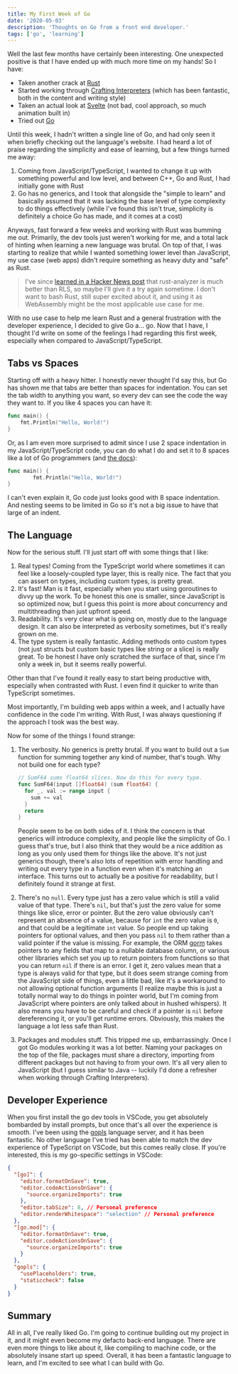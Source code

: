 ```yaml
---
title: My First Week of Go
date: '2020-05-03'
description: 'Thoughts on Go from a front end developer.'
tags: ['go', 'learning']
---
```


Well the last few months have certainly been interesting. One unexpected
positive is that I have ended up with much more time on my hands! So I have:

- Taken another crack at [Rust](https://www.rust-lang.org/)
- Started working through
  [Crafting Interpreters](https://craftinginterpreters.com/) (which has been
  fantastic, both in the content and writing style)
- Taken an actual look at [Svelte](https://svelte.dev/) (not bad, cool approach,
  so much animation built in)
- Tried out [Go](https://golang.org/)

Until this week, I hadn't written a single line of Go, and had only seen it when
briefly checking out the language's website. I had heard a lot of praise
regarding the simplicity and ease of learning, but a few things turned me away:

1. Coming from JavaScript/TypeScript, I wanted to change it up with something
   powerful and low level, and between C++, Go and Rust, I had initially gone
   with Rust
1. Go has no generics, and I took that alongside the "simple to learn" and
   basically assumed that it was lacking the base level of type complexity to do
   things effectively (while I've found this isn't true, simplicity is
   definitely a choice Go has made, and it comes at a cost)

Anyways, fast forward a few weeks and working with Rust was bumming me out.
Primarily, the dev tools just weren't working for me, and a total lack of
hinting when learning a new language was brutal. On top of that, I was starting
to realize that while I wanted something lower level than JavaScript, my use
case (web apps) didn't require something as heavy duty and "safe" as Rust.

> I've since
> [learned in a Hacker News post](https://news.ycombinator.com/item?id=22995466)
> that rust-analyzer is much better than RLS, so maybe I'll give it a try again
> sometime. I don't want to bash Rust, still super excited about it, and using
> it as WebAssembly might be the most applicable use case for me.

With no use case to help me learn Rust and a general frustration with the
developer experience, I decided to give Go a... go. Now that I have, I thought
I'd write on some of the feelings I had regarding this first week, especially
when compared to JavaScript/TypeScript.

## Tabs vs Spaces

Starting off with a heavy hitter. I honestly never thought I'd say this, but Go
has shown me that tabs are better than spaces for indentation. You can set the
tab width to anything you want, so every dev can see the code the way they want
to. If you like 4 spaces you can have it:

```go
func main() {
    fmt.Println("Hello, World!")
}
```

Or, as I am even more surprised to admit since I use 2 space indentation in my
JavaScript/TypeScript code, you can do what I do and set it to 8 spaces like a
lot of Go programmers (and [the docs](https://golang.org/)):

```go
func main() {
        fmt.Println("Hello, World!")
}
```

I can't even explain it, Go code just looks good with 8 space indentation. And
nesting seems to be limited in Go so it's not a big issue to have that large of
an indent.

## The Language

Now for the serious stuff. I'll just start off with some things that I like:

1. Real types! Coming from the TypeScript world where sometimes it can feel like
   a loosely-coupled type layer, this is really nice. The fact that you can
   assert on types, including custom types, is pretty great.
1. It's fast! Man is it fast, especially when you start using goroutines to
   divvy up the work. To be honest this one is smaller, since JavaScript is so
   optimized now, but I guess this point is more about concurrency and
   multithreading than just upfront speed.
1. Readability. It's very clear what is going on, mostly due to the language
   design. It can also be interpreted as verbosity sometimes, but it's really
   grown on me.
1. The type system is really fantastic. Adding methods onto custom types (not
   just structs but custom basic types like string or a slice) is really great.
   To be honest I have only scratched the surface of that, since I'm only a week
   in, but it seems really powerful.

Other than that I've found it really easy to start being productive with,
especially when contrasted with Rust. I even find it quicker to write than
TypeScript sometimes.

Most importantly, I'm building web apps within a week, and I actually have
confidence in the code I'm writing. With Rust, I was always questioning if the
approach I took was the best way.

Now for some of the things I found strange:

1.  The verbosity. No generics is pretty brutal. If you want to build out a
    `Sum` function for summing together any kind of number, that's tough. Why
    not build one for each type?

    ```go
    // SumF64 sums float64 slices. Now do this for every type.
    func SumF64(input []float64) (sum float64) {
      for _, val := range input {
        sum += val
      }
      return
    }
    ```

    People seem to be on both sides of it. I think the concern is that generics
    will introduce complexity, and people like the simplicity of Go. I guess
    that's true, but I also think that they would be a nice addition as long as
    you only used them for things like the above. It's not just generics though,
    there's also lots of repetition with error handling and writing out every
    type in a function even when it's matching an interface. This turns out to
    actually be a positive for readability, but I definitely found it strange at
    first.

1.  There's no `null`. Every type just has a zero value which is still a valid
    value of that type. There's `nil`, but that's just the zero value for some
    things like slice, error or pointer. But the zero value obviously can't
    represent an absence of a value, because for `int` the zero value is `0`,
    and that could be a legitimate `int` value. So people end up taking pointers
    for optional values, and then you pass `nil` to them rather than a valid
    pointer if the value is missing. For example, the ORM
    [gorm](https://gorm.io/) takes pointers to any fields that map to a nullable
    database column, or various other libraries which set you up to return
    pointers from functions so that you can return `nil` if there is an error. I
    get it, zero values mean that a type is always valid for that type, but it
    does seem strange coming from the JavaScript side of things, even a little
    bad, like it's a workaround to not allowing optional function arguments (I
    realize maybe this is just a totally normal way to do things in pointer
    world, but I'm coming from JavaScript where pointers are only talked about
    in hushed whispers). It also means you have to be careful and check if a
    pointer is `nil` before dereferencing it, or you'll get runtime errors.
    Obviously, this makes the language a lot less safe than Rust.
1.  Packages and modules stuff. This tripped me up, embarrassingly. Once I got
    Go modules working it was a lot better. Naming your packages on the top of
    the file, packages must share a directory, importing from different packages
    but not having to from your own. It's all very alien to JavaScript (but I
    guess similar to Java -- luckily I'd done a refresher when working through
    Crafting Interpreters).

## Developer Experience

When you first install the go dev tools in VSCode, you get absolutely bombarded
by install prompts, but once that's all over the experience is smooth. I've been
using the
[gopls](https://github.com/golang/tools/blob/master/gopls/doc/vscode.md)
language server, and it has been fantastic. No other language I've tried has
been able to match the dev experience of TypeScript on VSCode, but this comes
really close. If you're interested, this is my go-specific settings in VSCode:

```json
{
  "[go]": {
    "editor.formatOnSave": true,
    "editor.codeActionsOnSave": {
      "source.organizeImports": true
    },
    "editor.tabSize": 8, // Personal preference
    "editor.renderWhitespace": "selection" // Personal preference
  },
  "[go.mod]": {
    "editor.formatOnSave": true,
    "editor.codeActionsOnSave": {
      "source.organizeImports": true
    }
  },
  "gopls": {
    "usePlaceholders": true,
    "staticcheck": false
  }
}
```

## Summary

All in all, I've really liked Go. I'm going to continue building out my project
in it, and it might even become my defacto back-end language. There are even
more things to like about it, like compiling to machine code, or the absolutely
insane start up speed. Overall, it has been a fantastic language to learn, and
I'm excited to see what I can build with Go.
